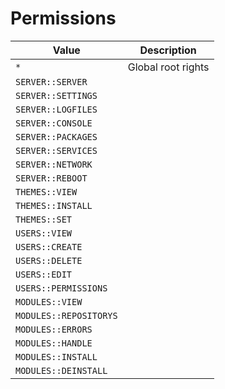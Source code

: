 # Permissions


|  Value  |  Description  |
|----|----|
|  `*`  |  Global root rights  |
|  `SERVER::SERVER`  |   |
|  `SERVER::SETTINGS`  |   |
|  `SERVER::LOGFILES`  |   |
|  `SERVER::CONSOLE`  |   |
|  `SERVER::PACKAGES`  |   |
|  `SERVER::SERVICES`  |   |
|  `SERVER::NETWORK`  |   |
|  `SERVER::REBOOT`  |   |
|  `THEMES::VIEW`  |   |
|  `THEMES::INSTALL`  |   |
|  `THEMES::SET`  |   |
|  `USERS::VIEW`  |   |
|  `USERS::CREATE`  |   |
|  `USERS::DELETE`  |   |
|  `USERS::EDIT`  |   |
|  `USERS::PERMISSIONS`  |   |
|  `MODULES::VIEW`  |   |
|  `MODULES::REPOSITORYS`  |   |
|  `MODULES::ERRORS`  |   |
|  `MODULES::HANDLE`  |   |
|  `MODULES::INSTALL`  |   |
|  `MODULES::DEINSTALL`  |   |

